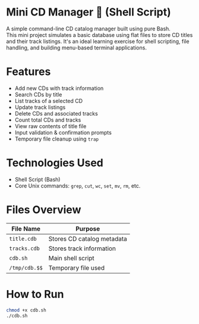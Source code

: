 # Mini CD Manager 📀 (Shell Script)

A simple command-line CD catalog manager built using pure Bash.  
This mini project simulates a basic database using flat files to store CD titles and their track listings. It's an ideal learning exercise for shell scripting, file handling, and building menu-based terminal applications.

# Features

- Add new CDs with track information
- Search CDs by title
- List tracks of a selected CD
- Update track listings
- Delete CDs and associated tracks
- Count total CDs and tracks
- View raw contents of title file
- Input validation & confirmation prompts
- Temporary file cleanup using `trap`

# Technologies Used

- Shell Script (Bash)
- Core Unix commands: `grep`, `cut`, `wc`, `set`, `mv`, `rm`, etc.

# Files Overview

| File Name      | Purpose                          |
|----------------|----------------------------------|
| `title.cdb`    | Stores CD catalog metadata       |
| `tracks.cdb`   | Stores track information         |
| `cdb.sh`       | Main shell script                |
| `/tmp/cdb.$$`  | Temporary file used              |

# How to Run

```bash
chmod +x cdb.sh
./cdb.sh
